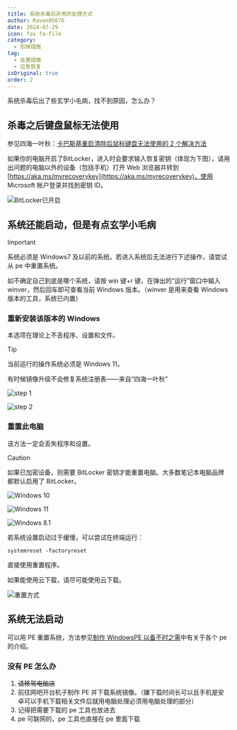 ```yaml
---
title: 系统杀毒后异常的处理方式
author: Raven95676
date: 2024-07-29
icon: fas fa-file
category:
  - 后继措施
tag:
  - 处置措施
  - 应急恢复
isOriginal: true
order: 2
---
```


系统杀毒后出了些玄学小毛病，找不到原因，怎么办？

## 杀毒之后键盘鼠标无法使用

参见四海一叶秋：[卡巴斯基重启清除后鼠标键盘无法使用的 2 个解决方法](https://tieba.baidu.com/p/7828184528)

如果你的电脑开启了BitLocker，进入时会要求输入恢复密钥（体现为下图），请用出问题的电脑以外的设备（包括手机）打开 Web 浏览器并转到[https://aka.ms/myrecoverykey](https://aka.ms/myrecoverykey)，使用 Microsoft 帐户登录并找到密钥 ID。

![BitLocker已开启](2_after_antivirus\Otl7HF.jpg)

## 系统还能启动，但是有点玄学小毛病

> [!important]
> 系统必须是 Windows7 及以前的系统。若进入系统后无法进行下述操作，请尝试从 pe 中重置系统。
>
> 如不确定自己到底是哪个系统，请按 win 键+r 键，在弹出的“运行”窗口中输入 winver，然后回车即可查看当前 Windows 版本。（winver 是用来查看 Windows 版本的工具，系统已内置）

### 重新安装该版本的 Windows

本选项在理论上不丢程序、设置和文件。

> [!tip]
> 当前运行的操作系统必须是 Windows 11。
>
> 有时候镜像升级不会修复系统注册表——来自“四海一叶秋”

![step 1](2_after_antivirus\OtHCV6.png)

![step 2](2_after_antivirus\OtLaQl.jpg)

### 重置此电脑

该方法一定会丢失程序和设置。

> [!caution]
> 如果已加密设备，则需要 BitLocker 密钥才能重置电脑。大多数笔记本电脑品牌都默认启用了 BitLocker。

![Windows 10](2_after_antivirus\OtLMqP.jpg)

![Windows 11](2_after_antivirus\OtLOAb.jpg)

![Windows 8.1](2_after_antivirus\OtLoCg.jpg)

若系统设置启动过于缓慢，可以尝试在终端运行：

```shell
systemreset -factoryreset
```

直接使用重置程序。

如果能使用云下载，请尽可能使用云下载。

![重置方式](2_after_antivirus\OtH3mF.jpg)

## 系统无法启动

可以用 PE 重置系统，方法参见[制作 WindowsPE 以备不时之需](https://faq.ravenote.top/prevention/basic/4_why_windows_pe.html)中有关于各个 pe 的介绍。

### 没有 PE 怎么办

1. ~~请移驾电脑店~~
2. 前往网吧开台机子制作 PE 并下载系统镜像。（嫌下载时间长可以且手机是安卓可以手机下载相关文件后就用电脑处理必须用电脑处理的部分）
3. 记得把需要下载的 pe 工具也放进去
4. pe 可联网的，pe 工具也直接在 pe 里面下载
